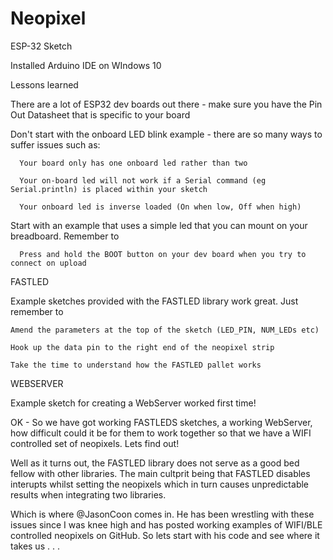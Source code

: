 # Neopixel
ESP-32 Sketch 

Installed Arduino IDE on WIndows 10

Lessons learned

There are a lot of ESP32 dev boards out there - make sure you have the Pin Out Datasheet that is specific to your board

Don't start with the onboard LED blink example - there are so many ways to suffer issues such as:

      Your board only has one onboard led rather than two
  
      Your on-board led will not work if a Serial command (eg Serial.println) is placed within your sketch
  
      Your onboard led is inverse loaded (On when low, Off when high)
  
Start with an example that uses a simple led that you can mount on your breadboard. Remember to

      Press and hold the BOOT button on your dev board when you try to connect on upload


FASTLED 

Example sketches provided with the FASTLED library work great. Just remember to 

    Amend the parameters at the top of the sketch (LED_PIN, NUM_LEDs etc)
    
    Hook up the data pin to the right end of the neopixel strip
    
    Take the time to understand how the FASTLED pallet works 
    
WEBSERVER

Example sketch for creating a WebServer worked first time!

OK - So we have got working FASTLEDS sketches, a working WebServer, how difficult could it be for them to work together so that we have a WIFI controlled set of neopixels. Lets find out!

Well as it turns out, the FASTLED library does not serve as a good bed fellow with other libraries. The main cultprit being that FASTLED disables interupts whilst setting the neopixels which in turn causes unpredictable results when integrating two libraries. 

Which is where @JasonCoon comes in. He has been wrestling with these issues since I was knee high and has posted working examples of WIFI/BLE controlled neopixels on GitHub. So lets start with his code and see where it takes us . . . 

